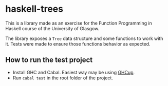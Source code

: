 # haskell-trees

This is a library made as an exercise for the Function Programming in Haskell course of the University of Glasgow.

The library exposes a `Tree` data structure and some functions to work with it.
Tests were made to ensure those functions behavior as expected.

## How to run the test project

- Install GHC and Cabal. Easiest way may be using [GHCup](https://www.haskell.org/ghcup/).
- Run `cabal test` in the root folder of the project.
